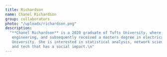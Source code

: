```yaml
---
title: Richardson
name: Chanel Richardson
group: collaborators
photo: "/uploads/richardson.png"
description:
  "**Chanel Richardson** is a 2020 graduate of Tufts University, where she studied computer
   engineering, and subsequently received a masters degree in electrical and computer engineering at Duke
   University. She is interested in statistical analysis, network science, software development,
   and tech that has a social impact.\n"
---
```

